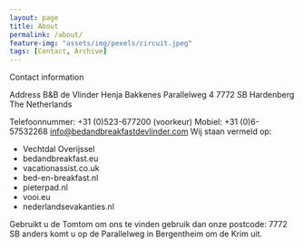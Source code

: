 ```yaml
---
layout: page
title: About
permalink: /about/
feature-img: "assets/img/pexels/circuit.jpeg"
tags: [Contact, Archive]
---
```


Contact information

Address
B&B de Vlinder
Henja Bakkenes
Parallelweg 4
7772 SB Hardenberg
The Netherlands

Telefoonnummer: +31 (0)523-677200 (voorkeur)
Mobiel: +31 (0)6-57532268
info@bedandbreakfastdevlinder.com
Wij staan vermeld op:
- Vechtdal Overijssel
- bedandbreakfast.eu
- vacationassist.co.uk
- bed-en-breakfast.nl
- pieterpad.nl
- vooi.eu
- nederlandsevakanties.nl

Gebruikt u de Tomtom om ons te vinden gebruik dan onze postcode: 7772 SB
anders komt u op de Parallelweg in Bergentheim om de Krim uit.
